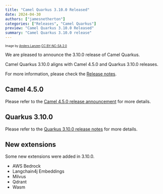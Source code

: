 ```yaml
---
title: "Camel Quarkus 3.10.0 Released"
date: 2024-04-30
authors: ["jamesnetherton"]
categories: ["Releases", "Camel Quarkus"]
preview: "Camel Quarkus 3.10.0 Released"
summary: "Camel Quarkus 3.10.0 release"
---
```


<sub><sup>Image by <a href="https://www.flickr.com/photos/lanzen/5984113332">Anders Lanzen</a> <a href="https://creativecommons.org/licenses/by-nc-sa/2.0">CC BY-NC-SA 2.0</a></sup></sub>

We are pleased to announce the 3.10.0 release of Camel Quarkus.

Camel Quarkus 3.10.0 aligns with Camel 4.5.0 and Quarkus 3.10.0 releases.

For more information, please check the [Release notes](/releases/q-3.10.0/).

## Camel 4.5.0

Please refer to the [Camel 4.5.0 release announcement](/blog/2024/03/RELEASE-4.5.0/) for more details.

## Quarkus 3.10.0

Please refer to the [Quarkus 3.10.0 release notes](https://github.com/quarkusio/quarkus/releases/tag/3.10.0) for more details.

## New extensions

Some new extensions were added in 3.10.0.

* AWS Bedrock
* Langchain4j Embeddings
* Milvus
* Qdrant
* Wasm
